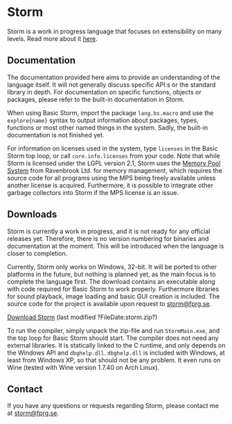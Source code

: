 Storm
========

Storm is a work in progress language that focuses on extensibility on many levels. Read more about
it [here](md://Storm/).

Documentation
--------------

The documentation provided here aims to provide an understanding of the language itself. It will not
generally discuss specific API:s or the standard library in depth. For documentation on specific
functions, objects or packages, please refer to the built-in documentation in Storm.

When using Basic Storm, import the package `lang.bs.macro` and use the `explore{name}` syntax to
output information about packages, types, functions or most other named things in the system. Sadly,
the built-in documentation is not finished yet.

For information on licenses used in the system, type `licenses` in the Basic Storm top loop, or call
`core.info.licenses` from your code. Note that while Storm is licensed under the LGPL version 2.1,
Storm uses the [Memory Pool System](http://www.ravenbrook.com/project/mps/) from Ravenbrook Ltd. for
memory management, which requires the source code for all programs using the MPS being freely
available unless another license is acquired. Furthermore, it is possible to integrate other garbage
collectors into Storm if the MPS license is an issue.

Downloads
----------

Storm is currently a work in progress, and it is not ready for any official releases yet. Therefore,
there is no version numbering for binaries and documentation at the moment. This will be introduced
when the language is closer to completion.

Currently, Storm only works on Windows, 32-bit. It will be ported to other platforms in the future,
but nothing is planned yet, as the main focus is to complete the language first. The download
contains an executable along with code required for Basic Storm to work properly. Furthermore
libraries for sound playback, image loading and basic GUI creation is included. The source code for
the project is available upon request to [storm@fprg.se](mailto:storm@fprg.se).

[Download Storm](storm.zip) (last modified ?FileDate:storm.zip?)

To run the compiler, simply unpack the zip-file and run `StormMain.exe`, and the top loop for Basic
Storm should start. The compiler does not need any external libraries. It is statically linked to
the C runtime, and only depends on the Windows API and `dbghelp.dll`. `dbghelp.dll` is included with
Windows, at least from Windows XP, so that should not be any problem. It even runs on Wine (tested
with Wine version 1.7.40 on Arch Linux).

Contact
--------

If you have any questions or requests regarding Storm, please contact me at [storm@fprg.se](storm@fprg.se).
